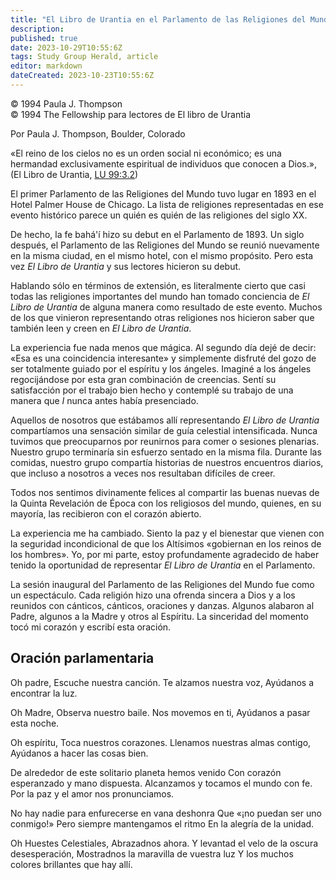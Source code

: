 ```yaml
---
title: "El Libro de Urantia en el Parlamento de las Religiones del Mundo"
description: 
published: true
date: 2023-10-29T10:55:6Z
tags: Study Group Herald, article
editor: markdown
dateCreated: 2023-10-23T10:55:6Z
---
```


<p class="v-card v-sheet theme--light grey lighten-3 px-2">© 1994 Paula J. Thompson<br>© 1994 The Fellowship para lectores de El libro de Urantia</p>


Por Paula J. Thompson, Boulder, Colorado

«El reino de los cielos no es un orden social ni económico; es una hermandad exclusivamente espiritual de individuos que conocen a Dios.», (El Libro de Urantia, <a id="a15_161"></a>[LU 99:3.2](/es/The_Urantia_Book/99#p3_2))

El primer Parlamento de las Religiones del Mundo tuvo lugar en 1893 en el Hotel Palmer House de Chicago. La lista de religiones representadas en ese evento histórico parece un quién es quién de las religiones del siglo XX.

De hecho, la fe bahá'í hizo su debut en el Parlamento de 1893. Un siglo después, el Parlamento de las Religiones del Mundo se reunió nuevamente en la misma ciudad, en el mismo hotel, con el mismo propósito. Pero esta vez _El Libro de Urantia_ y sus lectores hicieron su debut.

Hablando sólo en términos de extensión, es literalmente cierto que casi todas las religiones importantes del mundo han tomado conciencia de _El Libro de Urantia_ de alguna manera como resultado de este evento. Muchos de los que vinieron representando otras religiones nos hicieron saber que también leen y creen en _El Libro de Urantia_.

La experiencia fue nada menos que mágica. Al segundo día dejé de decir: «Esa es una coincidencia interesante» y simplemente disfruté del gozo de ser totalmente guiado por el espíritu y los ángeles. Imaginé a los ángeles regocijándose por esta gran combinación de creencias. Sentí su satisfacción por el trabajo bien hecho y contemplé su trabajo de una manera que $I$ nunca antes había presenciado.

Aquellos de nosotros que estábamos allí representando _El Libro de Urantia_ compartíamos una sensación similar de guía celestial intensificada. Nunca tuvimos que preocuparnos por reunirnos para comer o sesiones plenarias. Nuestro grupo terminaría sin esfuerzo sentado en la misma fila. Durante las comidas, nuestro grupo compartía historias de nuestros encuentros diarios, que incluso a nosotros a veces nos resultaban difíciles de creer.

Todos nos sentimos divinamente felices al compartir las buenas nuevas de la Quinta Revelación de Época con los religiosos del mundo, quienes, en su mayoría, las recibieron con el corazón abierto.

La experiencia me ha cambiado. Siento la paz y el bienestar que vienen con la seguridad incondicional de que los Altísimos «gobiernan en los reinos de los hombres». Yo, por mi parte, estoy profundamente agradecido de haber tenido la oportunidad de representar _El Libro de Urantia_ en el Parlamento.

La sesión inaugural del Parlamento de las Religiones del Mundo fue como un espectáculo. Cada religión hizo una ofrenda sincera a Dios y a los reunidos con cánticos, cánticos, oraciones y danzas. Algunos alabaron al Padre, algunos a la Madre y otros al Espíritu. La sinceridad del momento tocó mi corazón y escribí esta oración.

## Oración parlamentaria

Oh padre,
Escuche nuestra canción.
Te alzamos nuestra voz,
Ayúdanos a encontrar la luz.

Oh Madre,
Observa nuestro baile.
Nos movemos en ti,
Ayúdanos a pasar esta noche.

Oh espíritu,
Toca nuestros corazones.
Llenamos nuestras almas contigo,
Ayúdanos a hacer las cosas bien.

De alrededor de este solitario planeta hemos venido
Con corazón esperanzado y mano dispuesta.
Alcanzamos y tocamos el mundo con fe.
Por la paz y el amor nos pronunciamos.

No hay nadie para enfurecerse en vana deshonra
Que «¡no puedan ser uno conmigo!»
Pero siempre mantengamos el ritmo
En la alegría de la unidad.

Oh Huestes Celestiales,
Abrazadnos ahora.
Y levantad el velo de la oscura desesperación,
Mostradnos la maravilla de vuestra luz
Y los muchos colores brillantes que hay allí.

